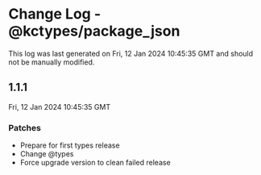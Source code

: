 # Change Log - @kctypes/package_json

This log was last generated on Fri, 12 Jan 2024 10:45:35 GMT and should not be manually modified.

## 1.1.1
Fri, 12 Jan 2024 10:45:35 GMT

### Patches

- Prepare for first types release
- Change @types
- Force upgrade version to clean failed release

